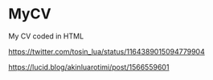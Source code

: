 # MyCV

My CV coded in HTML

https://twitter.com/tosin_lua/status/1164389015094779904

https://lucid.blog/akinluarotimi/post/1566559601


